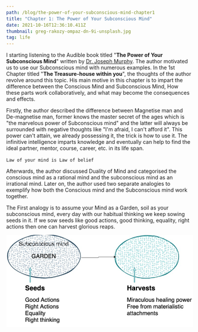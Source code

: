 ```yaml
---
path: /blog/the-power-of-your-subconscious-mind-chapter1
title: "Chapter 1: The Power of Your Subconscious Mind"
date: 2021-10-16T12:36:10.411Z
thumbnail: greg-rakozy-ompaz-dn-9i-unsplash.jpg
tag: life
---
```

I starting listening to the Audible book titled "**The Power of Your Subconscious Mind**" written by [Dr. Joseph Murphy](https://en.wikipedia.org/wiki/Joseph_Murphy_(author)). The author motivated us to use our Subconscious mind with numerous examples. In the 1st Chapter titled "**The Treasure-house within you**", the thoughts of the author revolve around this topic. His main motive in this chapter is to impart the difference between the Conscious Mind and Subconscious Mind, How these parts work collaboratively, and what may become the consequences and effects.

Firstly, the author described the difference between Magnetise man and De-magnetise man, former knows the master secret of the ages which is "the marvelous power of Subconscious mind" and the latter will always be surrounded with negative thoughts like "I'm afraid, I can't afford it". This power can't attain, we already possessing it, the trick is how to use it. The infinitive intelligence imparts knowledge and eventually can help to find the ideal partner, mentor, course, career, etc. in its life span.

`Law of your mind is Law of belief`

Afterwards, the author discussed Duality of Mind and categorised the conscious mind as a rational mind and the subconscious mind as an irrational mind. Later on, the author used two separate analogies to exemplify how both the Conscious mind and the Subconscious mind work together.

The First analogy is to assume your Mind as a Garden, soil as your subconscious mind, every day with our habitual thinking we keep sowing seeds in it. If we sow seeds like good actions, good thinking, equality, right actions then one can harvest glorious reaps. 

![Sow good seeds on your subscscious mind soil and reap glorious harvests.](subconsciousmind.jpg)